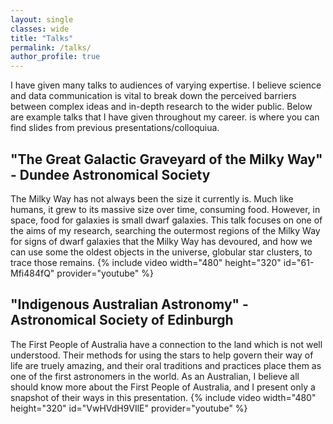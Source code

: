 ```yaml
---
layout: single
classes: wide
title: "Talks"
permalink: /talks/
author_profile: true
---
```

I have given many talks to audiences of varying expertise. I believe science and data communication is vital to break down the perceived barriers between complex ideas and in-depth research to the wider public. Below are example talks that I have given throughout my career. is where you can find slides from previous presentations/colloquiua. 

## "The Great Galactic Graveyard of the Milky Way" - Dundee Astronomical Society
The Milky Way has not always been the size it currently is. Much like humans, it grew to its massive size over time, consuming food. However, in space, food for galaxies is small dwarf galaxies. This talk focuses on one of the aims of my research, searching the outermost regions of the Milky Way for signs of dwarf galaxies that the Milky Way has devoured, and how we can use some the oldest objects in the universe, globular star clusters, to trace those remains.
{% include video width="480" height="320" id="61-Mfi484fQ" provider="youtube" %}


## "Indigenous Australian Astronomy" - Astronomical Society of Edinburgh
The First People of Australia have a connection to the land which is not well understood. Their methods for using the stars to help govern their way of life are truely amazing, and their oral traditions and practices place them as one of the first astronomers in the world. As an Australian, I believe all should know more about the First People of Australia, and I present only a snapshot of their ways in this presentation. 
{% include video width="480" height="320" id="VwHVdH9VIlE" provider="youtube" %}


